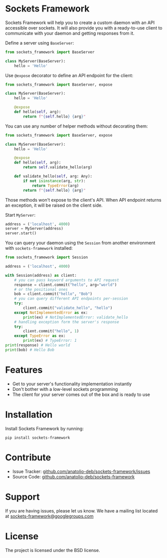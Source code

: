 # Sockets Framework

Sockets Framework will help you to create a custom daemon with an API accessible over sockets. It will also provide you with a ready-to-use client to communicate with your daemon and getting responses from it.

Define a server using `BaseServer`:

```python
from sockets_framework import BaseServer

class MyServer(BaseServer):
    hello = 'Hello'
```

Use `@expose` decorator to define an API endpoint for the client:

```python
from sockets_framework import BaseServer, expose

class MyServer(BaseServer):
    hello = 'Hello'

    @expose
    def hello(self, arg):
        return f"{self.hello} {arg}"
```

You can use any number of helper methods without decorating them:

```python
from sockets_framework import BaseServer, expose

class MyServer(BaseServer):
    hello = 'Hello'

    @expose
    def hello(self, arg):
        return self.validate_hello(arg)

    def validate_hello(self, arg: Any):
        if not isinstance(arg, str):
            return TypeError(arg)
        return f"{self.hello} {arg}"
```

Those methods won't expose to the client's API. When API endpoint returns an exception, it will be raised on the client side.

Start `MyServer`:

```python
address = ('localhost', 4000)
server = MyServer(address)
server.start()
```

You can query your daemon using the `Session` from another environment with `sockets-framework` installed:

```python
from sockets_framework import Session

address = ('localhost', 4000)

with Session(address) as client:
    # you can pass keyword arguments to API request
    response = client.commit("hello", arg="world")
    # or the positional ones
    bob = client.commit("hello", "Bob")
    # you can query different API endpoints per-session
    try:
        client.commit("validate_hello", "hello")
    except NotImplementedError as ex:
        print(ex) # NotImplementedError: validate_hello
    # handling exception form the server's response
    try:
        client.commit("hello", 1)
    except TypeError as ex:
        print(ex) # TypeError: 1
print(response) # Hello world
print(bob) # Hello Bob
```

# Features

- Get to your server's functionality implementation instantly
- Don't bother with a low-level sockets programming
- The client for your server comes out of the box and is ready to use

# Installation

Install Sockets Framework by running:

```
pip install sockets-framework
```

# Contribute

- Issue Tracker: [github.com/anatolio-deb/sockets-framework/issues](https://github.com/anatolio-deb/sockets-framework/issues)
- Source Code: [github.com/anatolio-deb/sockets-framework](https://github.com/anatolio-deb/sockets-framework)

# Support

If you are having issues, please let us know.
We have a mailing list located at [sockets-framework@googlegroups.com](mailto:sockets-framework@googlegroups.com)

# License

The project is licensed under the BSD license.
